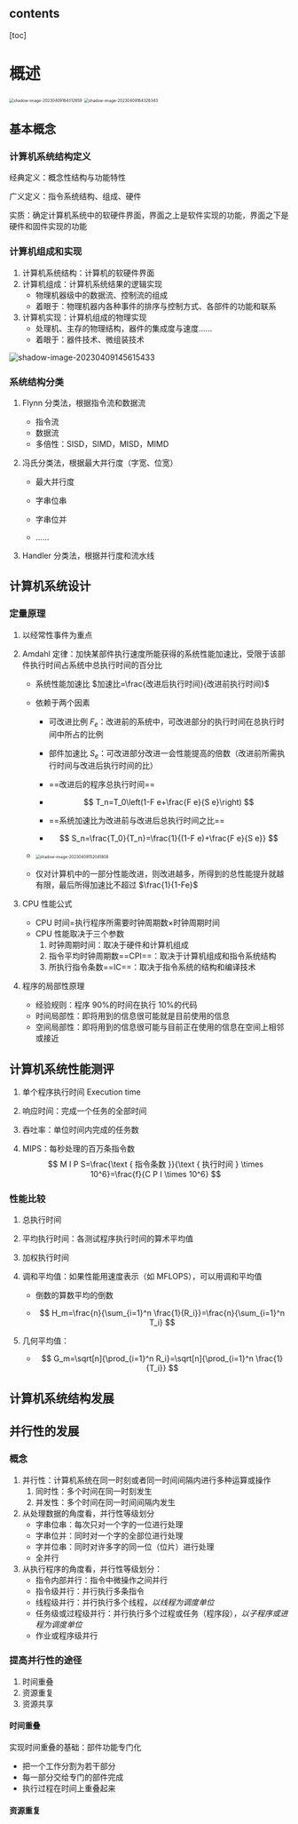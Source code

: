 ## contents

[toc]



# 概述

<img src="https://wangleidetuchuang.oss-cn-beijing.aliyuncs.com/img/image-20230409164312859.png" alt="shadow-image-20230409164312859" style="zoom:50%;" />

<img src="https://wangleidetuchuang.oss-cn-beijing.aliyuncs.com/img/image-20230409164326343.png" alt="shadow-image-20230409164326343" style="zoom:50%;" />

## 基本概念

### 计算机系统结构定义

经典定义：概念性结构与功能特性

广义定义：指令系统结构、组成、硬件

实质：确定计算机系统中的软硬件界面，界面之上是软件实现的功能，界面之下是硬件和固件实现的功能

### 计算机组成和实现

1. 计算机系统结构：计算机的软硬件界面
2. 计算机组成：计算机系统结果的逻辑实现
   - 物理机器级中的数据流、控制流的组成
   - 着眼于：物理机器内各种事件的排序与控制方式、各部件的功能和联系
3. 计算机实现：计算机组成的物理实现
   - 处理机、主存的物理结构，器件的集成度与速度……
   - 着眼于：器件技术、微组装技术

![shadow-image-20230409145615433](https://wangleidetuchuang.oss-cn-beijing.aliyuncs.com/img/image-20230409145615433.png)

### 系统结构分类

1. Flynn 分类法，根据指令流和数据流

   - 指令流
   - 数据流
   - 多倍性：SISD，SIMD，MISD，MIMD

2. 冯氏分类法，根据最大并行度（字宽、位宽）

   - 最大并行度

   - 字串位串

   - 字串位并

   - ……

3. Handler 分类法，根据并行度和流水线

## 计算机系统设计

### 定量原理

1. 以经常性事件为重点

2. Amdahl 定律：加快某部件执行速度所能获得的系统性能加速比，受限于该部件执行时间占系统中总执行时间的百分比

   - 系统性能加速比  $加速比=\frac{改进后执行时间}{改进前执行时间}$

   - 依赖于两个因素

     - 可改进比例 $F_e$：改进前的系统中，可改进部分的执行时间在总执行时间中所占的比例

     - 部件加速比 $S_e$：可改进部分改进一会性能提高的倍数（改进前所需执行时间与改进后执行时间的比）

     - ==改进后的程序总执行时间==

     - $$
       T_n=T_0\left(1-F e+\frac{F e}{S e}\right)
       $$

     - ==系统加速比为改进前与改进后总执行时间之比==
     - $$
     S_n=\frac{T_0}{T_n}=\frac{1}{(1-F e)+\frac{F e}{S e}}
     $$

   - <img src="https://wangleidetuchuang.oss-cn-beijing.aliyuncs.com/img/image-20230409152041808.png" alt="shadow-image-20230409152041808" style="zoom:50%;" />

   - 仅对计算机中的一部分性能改进，则改进越多，所得到的总性能提升就越有限，最后所得加速比不超过 $\frac{1}{1-Fe}$

3. CPU 性能公式

   - CPU 时间=执行程序所需要时钟周期数×时钟周期时间
   - CPU 性能取决于三个参数
     1. 时钟周期时间：取决于硬件和计算机组成
     2. 指令平均时钟周期数==CPI==：取决于计算机组成和指令系统结构
     3. 所执行指令条数==IC==：取决于指令系统的结构和编译技术

4. 程序的局部性原理

   - 经验规则：程序 90%的时间在执行 10%的代码
   - 时间局部性：即将用到的信息很可能就是目前使用的信息
   - 空间局部性：即将用到的信息很可能与目前正在使用的信息在空间上相邻或接近

## 计算机系统性能测评

1. 单个程序执行时间 Execution time

2. 响应时间：完成一个任务的全部时间

3. 吞吐率：单位时间内完成的任务数

4. MIPS：每秒处理的百万条指令数
	$$
   M I P S=\frac{\text { 指令条数 }}{\text { 执行时间 } \times 10^6}=\frac{f}{C P I \times 10^6}
   $$

### 性能比较

1. 总执行时间

2. 平均执行时间：各测试程序执行时间的算术平均值

3. 加权执行时间

4. 调和平均值：如果性能用速度表示（如 MFLOPS），可以用调和平均值

   - 倒数的算数平均的倒数

   - $$
     H_m=\frac{n}{\sum_{i=1}^n \frac{1}{R_i}}=\frac{n}{\sum_{i=1}^n T_i}
     $$

5. 几何平均值：

   - $$
     G_m=\sqrt[n]{\prod_{i=1}^n R_i}=\sqrt[n]{\prod_{i=1}^n \frac{1}{T_i}}
     $$

## 计算机系统结构发展



## 并行性的发展

### 概念

1. 并行性：计算机系统在同一时刻或者同一时间间隔内进行多种运算或操作
   1. 同时性：多个时间在同一时刻发生
   2. 并发性：多个时间在同一时间间隔内发生
2. 从处理数据的角度看，并行性等级划分
   - 字串位串：每次只对一个字的一位进行处理
   - 字串位并：同时对一个字的全部位进行处理
   - 字并位串：同时对许多字的同一位（位片）进行处理
   - 全并行
3. 从执行程序的角度看，并行性等级划分：
   - 指令内部并行：指令中微操作之间并行
   - 指令级并行：并行执行多条指令
   - 线程级并行：并行执行多个线程，*以线程为调度单位*
   - 任务级或过程级并行：并行执行多个过程或任务（程序段），*以子程序或进程为调度单位*
   - 作业或程序级并行

### 提高并行性的途径

1. 时间重叠
2. 资源重复
3. 资源共享

#### 时间重叠

实现时间重叠的基础：部件功能专门化

- 把一个工作分割为若干部分
- 每一部分交给专门的部件完成
- 执行过程在时间上重叠起来



#### 资源重复

